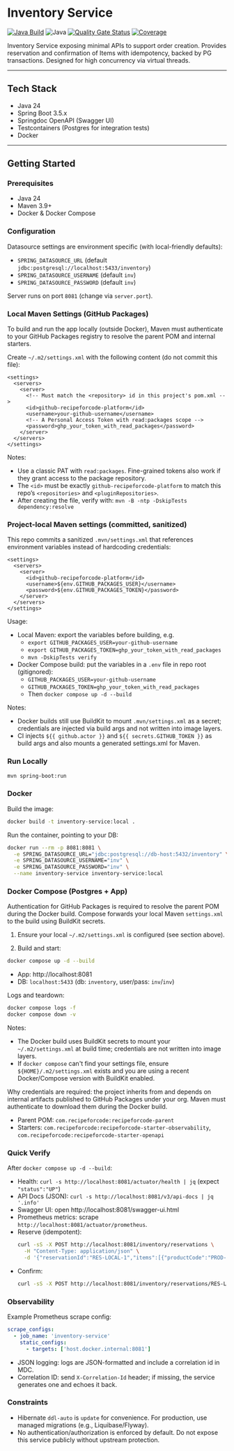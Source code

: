 # Inventory Service

[![Java Build](https://github.com/nan-hao/inventory-service/actions/workflows/java-build.yml/badge.svg?branch=main)](https://github.com/nan-hao/inventory-service/actions/workflows/java-build.yml)
![Java](https://img.shields.io/badge/Java-24-007396?logo=java)
[![Quality Gate Status](https://sonarcloud.io/api/project_badges/measure?project=nan-hao_inventory-service&metric=alert_status)](https://sonarcloud.io/summary/new_code?id=nan-hao_inventory-service)
[![Coverage](https://sonarcloud.io/api/project_badges/measure?project=nan-hao_inventory-service&metric=coverage)](https://sonarcloud.io/summary/new_code?id=nan-hao_inventory-service)

Inventory Service exposing minimal APIs to support order creation.
Provides reservation and confirmation of Items with idempotency, backed by PG transactions. Designed for high concurrency via virtual threads.

---

## Tech Stack
- Java 24
- Spring Boot 3.5.x
- Springdoc OpenAPI (Swagger UI)
- Testcontainers (Postgres for integration tests)
- Docker
---

## Getting Started

### Prerequisites
- Java 24
- Maven 3.9+
- Docker & Docker Compose

### Configuration
Datasource settings are environment specific (with local-friendly defaults):

- `SPRING_DATASOURCE_URL` (default `jdbc:postgresql://localhost:5433/inventory`)
- `SPRING_DATASOURCE_USERNAME` (default `inv`)
- `SPRING_DATASOURCE_PASSWORD` (default `inv`)

Server runs on port `8081` (change via `server.port`).

### Local Maven Settings (GitHub Packages)
To build and run the app locally (outside Docker), Maven must authenticate to your GitHub Packages registry to resolve the parent POM and internal starters.

Create `~/.m2/settings.xml` with the following content (do not commit this file):

```
<settings>
  <servers>
    <server>
      <!-- Must match the <repository> id in this project's pom.xml -->
      <id>github-recipeforcode-platform</id>
      <username>your-github-username</username>
      <!-- A Personal Access Token with read:packages scope -->
      <password>ghp_your_token_with_read_packages</password>
    </server>
  </servers>
</settings>
```

Notes:
- Use a classic PAT with `read:packages`. Fine-grained tokens also work if they grant access to the package repository.
- The `<id>` must be exactly `github-recipeforcode-platform` to match this repo’s `<repositories>` and `<pluginRepositories>`.
- After creating the file, verify with: `mvn -B -ntp -DskipTests dependency:resolve`

### Project-local Maven settings (committed, sanitized)
This repo commits a sanitized `.mvn/settings.xml` that references environment variables instead of hardcoding credentials:

```
<settings>
  <servers>
    <server>
      <id>github-recipeforcode-platform</id>
      <username>${env.GITHUB_PACKAGES_USER}</username>
      <password>${env.GITHUB_PACKAGES_TOKEN}</password>
    </server>
  </servers>
</settings>
```

Usage:
- Local Maven: export the variables before building, e.g.
  - `export GITHUB_PACKAGES_USER=your-github-username`
  - `export GITHUB_PACKAGES_TOKEN=ghp_your_token_with_read_packages`
  - `mvn -DskipTests verify`
- Docker Compose build: put the variables in a `.env` file in repo root (gitignored):
  - `GITHUB_PACKAGES_USER=your-github-username`
  - `GITHUB_PACKAGES_TOKEN=ghp_your_token_with_read_packages`
  - Then `docker compose up -d --build`

Notes:
- Docker builds still use BuildKit to mount `.mvn/settings.xml` as a secret; credentials are injected via build args and not written into image layers.
- CI injects `${{ github.actor }}` and `${{ secrets.GITHUB_TOKEN }}` as build args and also mounts a generated settings.xml for Maven.

### Run Locally
```bash
mvn spring-boot:run
```

### Docker
Build the image:
```bash
docker build -t inventory-service:local .
```

Run the container, pointing to your DB:
```bash
docker run --rm -p 8081:8081 \
  -e SPRING_DATASOURCE_URL="jdbc:postgresql://db-host:5432/inventory" \
  -e SPRING_DATASOURCE_USERNAME="inv" \
  -e SPRING_DATASOURCE_PASSWORD="inv" \
  --name inventory-service inventory-service:local
```

### Docker Compose (Postgres + App)
Authentication for GitHub Packages is required to resolve the parent POM during the Docker build. Compose forwards your local Maven `settings.xml` to the build using BuildKit secrets.

1) Ensure your local `~/.m2/settings.xml` is configured (see section above).

2) Build and start:

```bash
docker compose up -d --build
```
- App: http://localhost:8081
- DB: `localhost:5433` (db: `inventory`, user/pass: `inv`/`inv`)

Logs and teardown:
```bash
docker compose logs -f
docker compose down -v
```

Notes:
- The Docker build uses BuildKit secrets to mount your `~/.m2/settings.xml` at build time; credentials are not written into image layers.
- If `docker compose` can't find your settings file, ensure `${HOME}/.m2/settings.xml` exists and you are using a recent Docker/Compose version with BuildKit enabled.

Why credentials are required: the project inherits from and depends on internal artifacts published to GitHub Packages under your org. Maven must authenticate to download them during the Docker build.

- Parent POM: `com.recipeforcode:recipeforcode-parent`
- Starters: `com.recipeforcode:recipeforcode-starter-observability`, `com.recipeforcode:recipeforcode-starter-openapi`

### Quick Verify

After `docker compose up -d --build`:

- Health: `curl -s http://localhost:8081/actuator/health | jq` (expect `"status":"UP"`)
- API Docs (JSON): `curl -s http://localhost:8081/v3/api-docs | jq '.info'`
- Swagger UI: open http://localhost:8081/swagger-ui.html
- Prometheus metrics: scrape `http://localhost:8081/actuator/prometheus`.
- Reserve (idempotent):
  ```bash
  curl -sS -X POST http://localhost:8081/inventory/reservations \
    -H "Content-Type: application/json" \
    -d '{"reservationId":"RES-LOCAL-1","items":[{"productCode":"PROD-001","qty":2}],"ttlSec":300}' | jq
  ```
- Confirm:
  ```bash
  curl -sS -X POST http://localhost:8081/inventory/reservations/RES-LOCAL-1/confirm | jq
  ```

### Observability
  Example Prometheus scrape config:
  
  ```yaml
  scrape_configs:
    - job_name: 'inventory-service'
      static_configs:
        - targets: ['host.docker.internal:8081']
  ```

- JSON logging: logs are JSON-formatted and include a correlation id in MDC.
- Correlation ID: send `X-Correlation-Id` header; if missing, the service generates one and echoes it back.

### Constraints
- Hibernate `ddl-auto` is `update` for convenience. For production, use managed migrations (e.g., Liquibase/Flyway).
- No authentication/authorization is enforced by default. Do not expose this service publicly without upstream protection.
